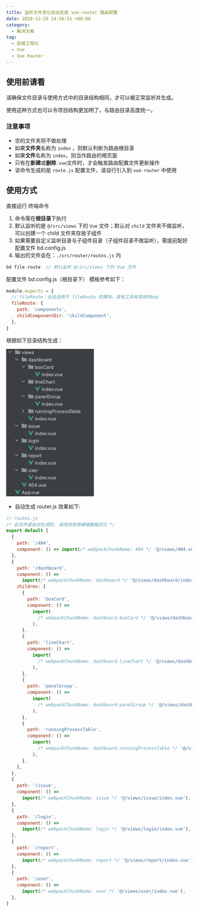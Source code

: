 ```yaml
---
title: 监听文件变化自动生成 vue-router 路由配置
date: 2020-12-29 14:58:51 +08:00
category:
  - 解决方案
tag:
  - 前端工程化
  - Vue
  - Vue Router
---
```


## 使用前请看

请确保文件目录与使用方式中的目录结构相同，才可以被正常监听并生成。

使用这种方式也可以令项目结构更加明了，与路由目录高度统一。

### 注意事项

- 空的文件夹将不做处理
- 如果**文件夹**名称为 `index` ，则默认判断为路由根目录
- 如果**文件**名称为 `index`，则当作路由的根页面
- 只有在**新建**或**删除**`.vue`文件时，才会触发路由配置文件更新操作
- 该命令生成的是 `route.js` 配置文件，请自行引入到 `vue-router` 中使用

## 使用方式

直接运行 终端命令

1. 命令需在**根目录**下执行
2. 默认监听的是 `@/src/views` 下的 `Vue` 文件；默认对 `child` 文件夹不做监听，可以创建一个 child 文件夹存放子组件
3. 如果需要自定义监听目录与子组件目录（子组件目录不做监听），需提前配好配置文件 bd.config.js
4. 输出的文件会在：`./src/router/routes.js` 内

```js
bd file-route  // 默认监听 @/src/views 下的 Vue 文件
```

配置文件 bd.config.js（根目录下） 模板参考如下：

```js
module.exports = {
  // fileRoute：此处适用于 fileRoute 的模块，其他工具有其他的key
  fileRoute: {
    path: 'components',
    childComponentDir: 'childComponent',
  },
}
```

根据如下目录结构生成：

![WX20201229-111439](./img/WX20201229-111439.png)

- 自动生成 router.js 效果如下:

```js
// routes.js
/* 此文件是自动生成的, 请用自助用编辑器格式化 */
export default [
  {
    path: '/404',
    component: () => import(/* webpackChunkName: 404 */ '@/views/404.vue'),
  },
  {
    path: '/dashboard',
    component: () =>
      import(/* webpackChunkName: dashboard */ '@/views/dashboard/index.vue'),
    children: [
      {
        path: 'boxCard',
        component: () =>
          import(
            /* webpackChunkName: dashboard-boxCard */ '@/views/dashboard/boxCard/index.vue'
          ),
      },
      {
        path: 'lineChart',
        component: () =>
          import(
            /* webpackChunkName: dashboard-lineChart */ '@/views/dashboard/lineChart/index.vue'
          ),
      },
      {
        path: 'panelGroup',
        component: () =>
          import(
            /* webpackChunkName: dashboard-panelGroup */ '@/views/dashboard/panelGroup/index.vue'
          ),
      },
      {
        path: 'runningProcessTable',
        component: () =>
          import(
            /* webpackChunkName: dashboard-runningProcessTable */ '@/views/dashboard/runningProcessTable/index.vue'
          ),
      },
    ],
  },
  {
    path: '/issue',
    component: () =>
      import(/* webpackChunkName: issue */ '@/views/issue/index.vue'),
  },
  {
    path: '/login',
    component: () =>
      import(/* webpackChunkName: login */ '@/views/login/index.vue'),
  },
  {
    path: '/report',
    component: () =>
      import(/* webpackChunkName: report */ '@/views/report/index.vue'),
  },
  {
    path: '/user',
    component: () =>
      import(/* webpackChunkName: user */ '@/views/user/index.vue'),
  },
]
```
